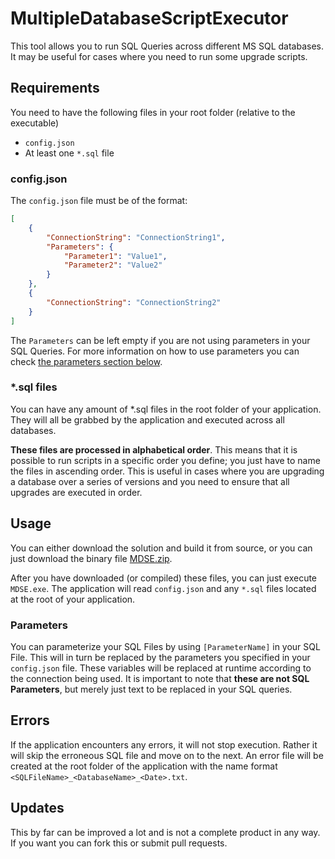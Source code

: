 # MultipleDatabaseScriptExecutor
This tool allows you to run SQL Queries across different MS SQL databases. It may be useful for cases where you need to run some upgrade scripts.

## Requirements
You need to have the following files in your root folder (relative to the executable)

- `config.json`
- At least one `*.sql` file

### config.json
The `config.json` file must be of the format:

```json
[
    {
        "ConnectionString": "ConnectionString1",
        "Parameters": {
            "Parameter1": "Value1",
            "Parameter2": "Value2"
        }
    },
    {
        "ConnectionString": "ConnectionString2"
    }
]
```
The `Parameters` can be left empty if you are not using parameters in your SQL Queries. For more information on how to use parameters you can check [the parameters section below](#parameters).

### *.sql files
You can have any amount of *.sql files in the root folder of your application. They will all be grabbed by the application and executed across all databases.

**These files are processed in alphabetical order**. This means that it is possible to run scripts in a specific order you define; you just have to name the files in ascending order. This is useful in cases where you are upgrading a database over a series of versions and you need to ensure that all upgrades are executed in order.

## Usage
You can either download the solution and build it from source, or you can just download the binary file [MDSE.zip](MDSE.zip).

After you have downloaded (or compiled) these files, you can just execute `MDSE.exe`. The application will read `config.json` and any `*.sql` files located at the root of your application.

### Parameters
You can parameterize your SQL Files by using `[ParameterName]` in your SQL File. This will in turn be replaced by the parameters you specified in your `config.json` file. These variables will be replaced at runtime according to the connection being used. It is important to note that **these are not SQL Parameters**, but merely just text to be replaced in your SQL queries.

## Errors
If the application encounters any errors, it will not stop execution. Rather it will skip the erroneous SQL file and move on to the next. An error file will be created at the root folder of the application with the name format `<SQLFileName>_<DatabaseName>_<Date>.txt`.

## Updates ##
This by far can be improved a lot and is not a complete product in any way. If you want you can fork this or submit pull requests.
